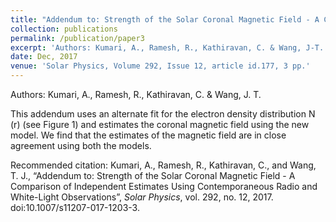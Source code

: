 ```yaml
---
title: "Addendum to: Strength of the Solar Coronal Magnetic Field - A Comparison of Independent Estimates Using Contemporaneous Radio and White-Light Observations"
collection: publications
permalink: /publication/paper3
excerpt: 'Authors: Kumari, A., Ramesh, R., Kathiravan, C. & Wang, J-T.'
date: Dec, 2017
venue: 'Solar Physics, Volume 292, Issue 12, article id.177, 3 pp.'
---
```


Authors: Kumari, A., Ramesh, R., Kathiravan, C. & Wang, J. T.

This addendum uses an alternate fit for the electron density distribution N (r) (see Figure 1) and estimates the coronal magnetic field using the new model. We find that the estimates of the magnetic field are in close agreement using both the models. 


Recommended citation: Kumari, A., Ramesh, R., Kathiravan, C., and Wang, T. J., “Addendum to: Strength of the Solar Coronal Magnetic Field - A Comparison of Independent Estimates Using Contemporaneous Radio and White-Light Observations”, <i>Solar Physics</i>, vol. 292, no. 12, 2017. doi:10.1007/s11207-017-1203-3.
